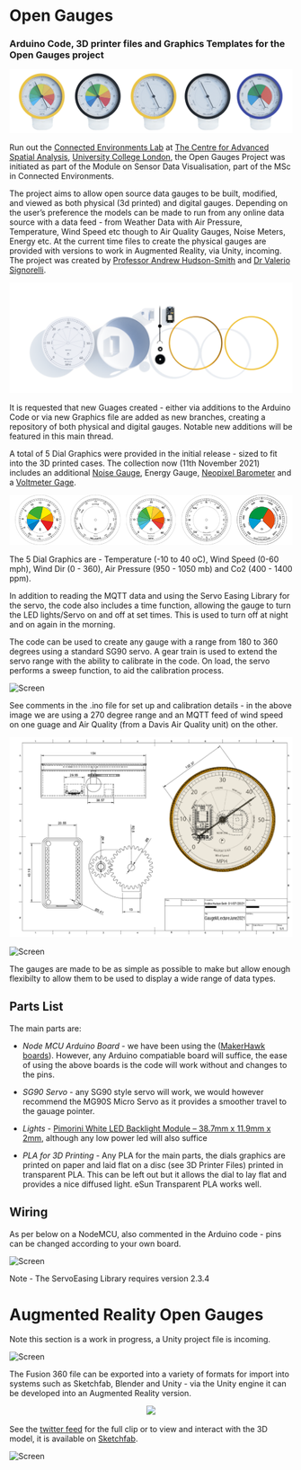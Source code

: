 # Open Gauges
### Arduino Code, 3D printer files and Graphics Templates for the Open Gauges project
 ![Fusion Dial](https://github.com/ucl-casa-ce/Open-Gauges/blob/main/imgs/5DialsFrontsm.png)
 
Run out the [Connected Environments Lab](https://connected-environments.org/) at [The Centre for Advanced Spatial Analysis](https://www.ucl.ac.uk/bartlett/casa), [University College London](https://www.ucl.ac.uk), the Open Gauges Project was initiated as part of the Module on Sensor Data Visualisation, part of the MSc in Connected Environments.

The project aims to allow open source data gauges to be built, modified, and viewed as both physical (3d printed) and digital gauges. Depending on the user’s preference the models can be made to run from any online data source with a data feed - from Weather Data with Air Pressure, Temperature, Wind Speed etc though to Air Quality Gauges, Noise Meters, Energy etc. At the current time files to create the physical gauges are provided with versions to work in Augmented Reality, via Unity, incoming. The project was created by [Professor Andrew Hudson-Smith](https://connected-environments.org/people/) and [Dr Valerio Signorelli](https://connected-environments.org/people/). 

![parts](https://github.com/ucl-casa-ce/Open-Gauges/blob/main/imgs/parts.png)

It is requested that new Guages created - either via additions to the Arduino Code or via new Graphics file are added as new branches, creating a repository of both physical and digital gauges. Notable new additions will be featured in this main thread.

A total of 5 Dial Graphics were provided in the initial release - sized to fit into the 3D printed cases. The collection now (11th November 2021) includes an additional [Noise Gauge](https://github.com/ucl-casa-ce/Open-Gauges/tree/main/Contributed/NoiseGauge), Energy Gauge, [Neopixel Barometer](https://connected-environments.org/open-gauges/neopixel-barometer/) and a [Voltmeter Gage](https://connected-environments.org/making/open-gauges-the-voltmeter-gauge/).

<p align="center">
<img src="https://github.com/ucl-casa-ce/Open-Gauges/blob/main/Graphics%20Files/initialdials.png">

</p>
The 5 Dial Graphics are - Temperature (-10 to 40 oC), Wind Speed (0-60 mph), Wind Dir (0 - 360), Air Pressure (950 - 1050 mb) and Co2 (400 - 1400 ppm).

In addition to reading the MQTT data and using the Servo Easing Library for the servo, the code also includes a time function, allowing the gauge to turn the LED lights/Servo on and off at set times. This is used to turn off at night and on again in the morning.
 
The code can be used to create any gauge with a range from 180 to 360 degrees using a standard SG90 servo. A gear train is used to extend the servo range with the ability to calibrate in the code. On load, the servo performs a sweep function, to aid the calibration process.

![Screen](https://github.com/ucl-casa-ce/WindSpeedGauge/blob/main/imgs/IMG_0292.jpg)

See comments in the .ino file for set up and calibration details - in the above image we are using a 270 degree range and an MQTT feed of wind speed on one guage and Air Quality (from a Davis Air Quality unit) on the other.

![techdrwaing](https://github.com/ucl-casa-ce/Open-Gauges/blob/main/imgs/techdraw3.png)

![Screen](https://github.com/ucl-casa-ce/WindSpeedGauge/blob/main/imgs/IMG_0031.JPG)

The gauges are made to be as simple as possible to make but allow enough flexibilty to allow them to be used to display a wide range of data types.

## Parts List

The main parts are:

* _Node MCU Arduino Board_ - we have been using the ([MakerHawk boards](https://www.amazon.co.uk/MakerHawk-Internet-Development-Wireless-Micropython/dp/B07M8Q38LK/ref=sr_1_4?dchild=1&keywords=nodemcu&qid=1634650644&sr=8-4)). However, any Arduino compatiable board will suffice, the ease of using the above boards is the code will work without and changes to the pins.

* _SG90 Servo_ - any SG90 style servo will work, we would however recommend the MG90S Micro Servo as it provides a smoother travel to the gauage pointer.

* _Lights_ - [Pimorini White LED Backlight Module – 38.7mm x 11.9mm x 2mm](https://shop.pimoroni.com/products/white-led-backlight-module?variant=36999548170), although any low power led will also suffice

* _PLA for 3D Printing_ - Any PLA for the main parts, the dials graphics are printed on paper and laid flat on a disc (see 3D Printer Files) printed in transparent PLA. This can be left out but it allows the dial to lay flat and provides a nice diffused light. eSun Transparent PLA works well.

## Wiring 

As per below on a NodeMCU, also commented in the Arduino code - pins can be changed according to your own board.

 ![Screen](https://github.com/ucl-casa-ce/WindSpeedGauge/blob/main/imgs/GaugewithLEDS.png)
 
Note - The ServoEasing Library requires version 2.3.4

# Augmented Reality Open Gauges

Note this section is a work in progress, a Unity project file is incoming.

 ![Screen](https://github.com/ucl-casa-ce/WindSpeedGauge/blob/main/imgs/blenderstart.png)

The Fusion 360 file can be exported into a variety of formats for import into systems such as Sketchfab, Blender and Unity - via the Unity engine it can be developed into an Augmented Reality version.

<p align="center">
<img src="https://github.com/ucl-casa-ce/WindSpeedGauge/blob/main/imgs/ARdial.png">

</p>

See the [twitter feed](https://twitter.com/digitalurban/status/1429775146538184704) for the full clip or to view and interact with the 3D model, it is available on [Sketchfab](https://skfb.ly/ooRqt).


 ![Screen](https://github.com/ucl-casa-ce/WindSpeedGauge/blob/main/imgs/gaugeparts.png)
